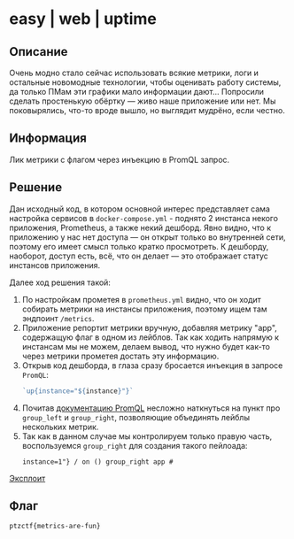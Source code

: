 # easy | web | uptime

## Описание
Очень модно стало сейчас использовать всякие метрики, логи и остальные новомодные технологии, чтобы оценивать работу системы, да только ПМам эти графики мало информации дают...
Попросили сделать простенькую обёртку — живо наше приложение или нет. Мы поковырялись, что-то вроде вышло, но выглядит мудрёно, если честно.

## Информация
Лик метрики с флагом через инъекцию в PromQL запрос.

## Решение
Дан исходный код, в котором основной интерес представляет сама настройка сервисов в `docker-compose.yml` - поднято 2 инстанса некого приложения, Prometheus, а также некий дешборд.
Явно видно, что к приложению у нас нет доступа — он открыт только во внутренней сети, поэтому его имеет смысл только кратко просмотреть.
К дешборду, наоборот, доступ есть, всё, что он делает — это отображает статус инстансов приложения. 

Далее ход решения такой:
1. По настройкам прометея в `prometheus.yml` видно, что он ходит собирать метрики на инстансы приложения, поэтому ищем там эндпоинт `/metrics`.
2. Приложение репортит метрики вручную, добавляя метрику "app", содержащую флаг в одном из лейблов. Так как ходить напрямую к инстансам мы не можем, делаем вывод, что
   нужно будет как-то через метрики прометея достать эту информацию.
3. Открыв код дешборда, в глаза сразу бросается инъекция в запросе `PromQL`:
   ```javascript
   `up{instance="${instance}"}`
   ```
4. Почитав [документацию PromQL](https://prometheus.io/docs/prometheus/latest/querying/operators/) несложно наткнуться на пункт про `group_left` и `group_right`, позволяющие объединять лейблы нескольких метрик.
5. Так как в данном случае мы контролируем только правую часть, воспользуемся `group_right` для создания такого пейлоада:
   ```
   instance=1"} / on () group_right app #
   ```

[Эксплоит](solve/solve.sh)

## Флаг
`ptzctf{metrics-are-fun}`
